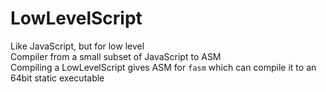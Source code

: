 # LowLevelScript
Like JavaScript, but for low level  
Compiler from a small subset of JavaScript to ASM  
Compiling a LowLevelScript gives ASM for `fasm` which can compile it to an 64bit static executable  